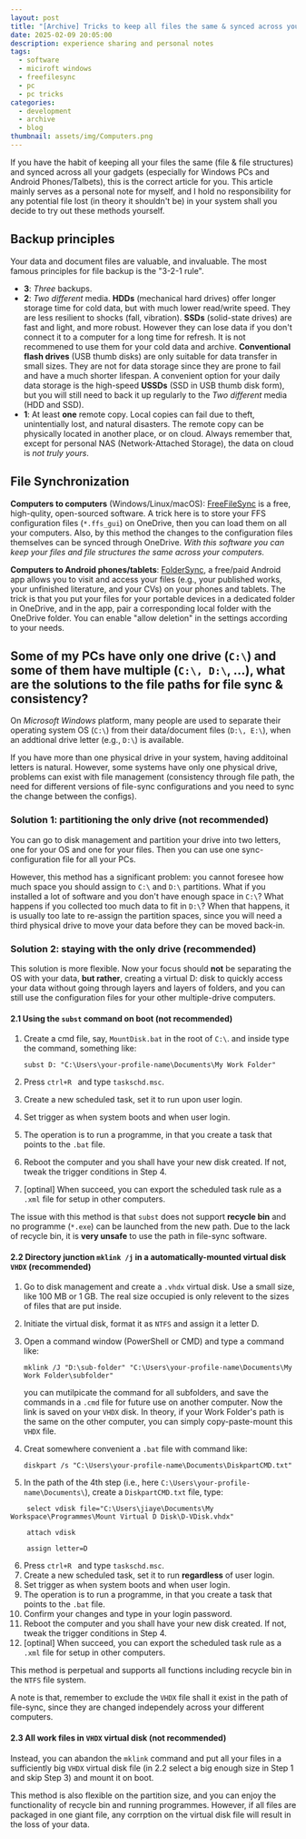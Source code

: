 ```yaml
---
layout: post
title: "[Archive] Tricks to keep all files the same & synced across your devices 文件管理强迫症福音"
date: 2025-02-09 20:05:00
description: experience sharing and personal notes
tags: 
  - software
  - miciroft windows
  - freefilesync
  - pc
  - pc tricks
categories: 
  - development
  - archive
  - blog
thumbnail: assets/img/Computers.png
---
```


If you have the habit of keeping all your files the same (file & file structures) and synced across all your gadgets (especially for Windows PCs and Android Phones/Talbets), this is the correct article for you. This article mainly serves as a personal note for myself, and I hold no responsibility for any potential file lost (in theory it shouldn't be) in your system shall you decide to try out these methods yourself.

## Backup principles

Your data and document files are valuable, and invaluable. The most famous principles for file backup is the "3-2-1 rule".

- **3**: *Three* backups.
- **2**: *Two different* media. **HDDs** (mechanical hard drives) offer longer storage time for cold data, but with much lower read/write speed. They are less resilient to shocks (fall, vibration). **SSDs** (solid-state drives) are fast and light, and more robust. However they can lose data if you don't connect it to a computer for a long time for refresh. It is not recommened to use them for your cold data and archive. **Conventional flash drives** (USB thumb disks) are only suitable for data transfer in small sizes. They are not for data storage since they are prone to fail and have a much shorter lifespan. A convenient option for your daily data storage is the high-speed **USSDs** (SSD in USB thumb disk form), but you will still need to back it up regularly to the *Two different* media (HDD and SSD).
- **1**: At least **one** remote copy. Local copies can fail due to theft, unintentially lost, and natural disasters. The remote copy can be physically located in another place, or on cloud. Always remember that, except for personal NAS (Network-Attached Storage), the data on cloud is *not truly yours*.

## File Synchronization

**Computers to computers** (Windows/Linux/macOS): [FreeFileSync](https://freefilesync.org/download.php) is a free, high-qulity, open-sourced software. A trick here is to store your FFS configuration files (``*.ffs_gui``) on OneDrive, then you can load them on all your computers. Also, by this method the changes to the configuration files themselves can be synced through OneDrive. *With this software you can keep your files and file structures the same across your computers.*

**Computers to Android phones/tablets**: [FolderSync](https://play.google.com/store/apps/details?id=dk.tacit.android.foldersync.lite&hl=en), a free/paid Android app allows you to visit and access your files (e.g., your published works, your unfinished literature, and your CVs) on your phones and tablets. The trick is that you put your files for your portable devices in a dedicated folder in OneDrive, and in the app, pair a corresponding local folder with the OneDrive folder. You can enable "allow deletion" in the settings according to your needs.

##  Some of my PCs have only one drive (``C:\``) and some of them have multiple (``C:\, D:\``, ...), what are the solutions to the file paths for file sync & consistency?

On *Microsoft Windows* platform, many people are used to separate their operating system OS (``C:\``) from their data/document files (``D:\, E:\``), when an addtional drive letter (e.g., ``D:\``) is available. 

If you have more than one physical drive in your system, having additoinal letters is natural. However, some systems have only one physical drive, problems can exist with file management (consistency through file path, the need for different versions of file-sync configurations and you need to sync the change between the configs).

### Solution 1: partitioning the only drive (not recommended)

You can go to disk management and partition your drive into two letters, one for your OS and one for your files. Then you can use one sync-configuration file for all your PCs.

However, this method has a significant problem: you cannot foresee how much space you should assign to ``C:\`` and ``D:\`` partitions. What if you installed a lot of software and you don't have enough space in ``C:\``? What happens if you collected too much data to fit in ``D:\``? When that happens, it is usually too late to re-assign the partition spaces, since you will need a third physical drive to move your data before they can be moved back-in.

### Solution 2: staying with the only drive (recommended)

This solution is more flexible. Now your focus should **not** be separating the OS with your data, **but rather**, creating a virtual D: disk to quickly access your data without going through layers and layers of folders, and you can still use the configuration files for your other multiple-drive computers.

#### 2.1 Using the ``subst`` command on boot (not recommended)

1. Create a cmd file, say, ``MountDisk.bat`` in the root of ``C:\``. and inside type the command, something like:

    ``` subst D: "C:\Users\your-profile-name\Documents\My Work Folder" ```

2. Press ``ctrl+R `` and type ``taskschd.msc``.
3. Create a new scheduled task, set it to run upon user login.
4. Set trigger as when system boots and when user login.
5. The operation is to run a programme, in that you create a task that points to the ``.bat`` file. 
6. Reboot the computer and you shall have your new disk created. If not, tweak the trigger conditions in Step 4.
7. [optinal] When succeed, you can export the scheduled task rule as a ``.xml`` file for setup in other computers.

The issue with this method is that ``subst`` does not support **recycle bin** and no programme (``*.exe``) can be launched from the new path. Due to the lack of recycle bin, it is **very unsafe** to use the path in file-sync software.

#### 2.2 Directory junction ``mklink /j`` in a automatically-mounted virtual disk ``VHDX`` (recommended)

1. Go to disk management and create a ``.vhdx`` virtual disk. Use a small size, like 100 MB or 1 GB. The real size occupied is only relevent to the sizes of files that are put inside.
2. Initiate the virtual disk, format it as ``NTFS`` and assign it a letter D.
3. Open a command window (PowerShell or CMD) and type a command like:

    ```mklink /J "D:\sub-folder" "C:\Users\your-profile-name\Documents\My Work Folder\subfolder"```

    you can mutilpicate the command for all subfolders, and save the commands in a ``.cmd`` file for future use on another computer. Now the link is saved on your ``VHDX`` disk. In theory, if your Work Folder's path is the same on the other computer, you can simply copy-paste-mount this ``VHDX`` file.

4. Creat somewhere convenient a ``.bat`` file with command like:

    ```diskpart /s "C:\Users\your-profile-name\Documents\DiskpartCMD.txt"```

5. In the path of the 4th step (i.e., here ``C:\Users\your-profile-name\Documents\``), create a ``DiskpartCMD.txt`` file, type:

```
    select vdisk file="C:\Users\jiaye\Documents\My Workspace\Programmes\Mount Virtual D Disk\D-VDisk.vhdx"

    attach vdisk

    assign letter=D
```

6. Press ``ctrl+R `` and type ``taskschd.msc``.
7. Create a new scheduled task, set it to run **regardless** of user login.
8. Set trigger as when system boots and when user login.
9. The operation is to run a programme, in that you create a task that points to the ``.bat`` file.
10. Confirm your changes and type in your login password.
11. Reboot the computer and you shall have your new disk created. If not, tweak the trigger conditions in Step 4.
12. [optinal] When succeed, you can export the scheduled task rule as a ``.xml`` file for setup in other computers.

This method is perpetual and supports all functions including recycle bin in the ``NTFS`` file system.

A note is that, remember to exclude the ``VHDX`` file shall it exist in the path of file-sync, since they are changed independely across your different computers.

#### 2.3 All work files in ``VHDX`` virtual disk (not recommended)

Instead, you can abandon the ``mklink`` command and put all your files in a sufficiently big  ``VHDX`` virtual disk file (in 2.2 select a big enough size in Step 1 and skip Step 3) and mount it on boot.

This method is also flexible on the partition size, and you can enjoy the functionality of recycle bin and running programmes. However, if all files are packaged in one giant file, any corrption on the virtual disk file will result in the loss of your data.